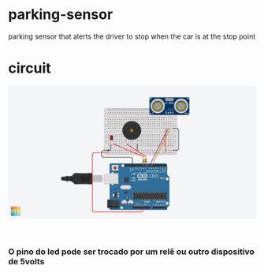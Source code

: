 # parking-sensor
 parking sensor that alerts the driver to stop when the car is at the stop point

# circuit

![Simulação de Circuito](https://github.com/WayneRocha/parking-sensor/blob/main/circuit.png)
 
 <br>
 
### O pino do led pode ser trocado por um relê ou outro dispositivo de 5volts
